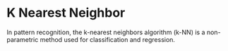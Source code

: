 # K Nearest Neighbor

In pattern recognition, the k-nearest neighbors algorithm (k-NN) is a non-parametric method used for classification and regression.